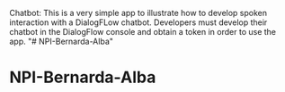 Chatbot:
This is a very simple app to illustrate how to develop spoken interaction with a DialogFLow chatbot. Developers must develop their chatbot in the DialogFlow console and obtain a token in order to use the app.
"# NPI-Bernarda-Alba" 
# NPI-Bernarda-Alba

